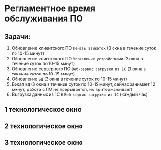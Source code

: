 # Регламентное время обслуживания ПО

## Задачи:
1. Обновление клиентского ПО `Печать этикеток` (3 окна в течение суток по 10-15 минут)
2. Обновление клиентского ПО `Управление устройствами` (3 окна в течение суток по 10-15 минут)
3. Обновление серверного ПО `Веб-сервис загрузки из 1С` (3 окна в течение суток по 10-15 минут)
4. Обновление `БД` (3 окна в течение суток по 10-15 минут)
5. Бэкап `БД` (3 окна в течение суток по 10-15 минут, сейчас занимает 12 минут, работа с ПО не прерывается, но притормаживает) 
6. Выгрузка данных из 1С в `Веб-сервис загрузки из 1С` (каждый час)

## 1 технологическое окно

## 2 технологическое окно

## 3 технологическое окно
